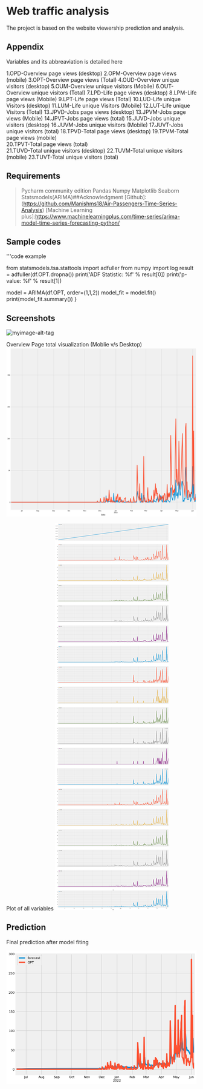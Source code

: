 
# Web traffic analysis
The project  is based on the website viewership
prediction and analysis.

## Appendix

Variables and its abbreaviation is detailed here

1.OPD-Overview page views (desktop)
2.OPM-Overview page views (mobile)
3.OPT-Overview page views (Total)
4.OUD-Overview unique visitors (desktop)
5.OUM-Overview unique visitors (Mobile)
6.OUT-Overview unique visitors (Total)
7.LPD-Life page views (desktop)
8.LPM-Life page views (Mobile)
9.LPT-Life page views (Total)
10.LUD-Life unique Visitors (desktop)
11.LUM-Life unique Visitors (Mobile)
12.LUT-Life unique Visitors (Total)
13.JPVD-Jobs page views (desktop)
13.JPVM-Jobs page views (Mobile)
14.JPVT-Jobs page views (total)
15.JUVD-Jobs unique visitors (desktop)
16.JUVM-Jobs unique visitors (Mobile)
17.JUVT-Jobs unique visitors (total)
18.TPVD-Total page views (desktop)
19.TPVM-Total page views (mobile)	
20.TPVT-Total page views (total)	
21.TUVD-Total unique visitors (desktop)
22.TUVM-Total unique visitors (mobile)
23.TUVT-Total unique visitors (total)






## Requirements 
>Pycharm community edition 
>Pandas
>Numpy 
>Matplotlib
>Seaborn
>Statsmodels(ARIMA)##Acknowledgment
[Github]:(https://github.com/Manishms18/Air-Passengers-Time-Series-Analysis)
[Machine Learning plus]:https://www.machinelearningplus.com/time-series/arima-model-time-series-forecasting-python/
## Sample codes


'''code example

from statsmodels.tsa.stattools import adfuller
from numpy import log
result = adfuller(df.OPT.dropna())
print('ADF Statistic: %f' % result[0])
print('p-value: %f' % result[1])



model = ARIMA(df.OPT, order=(1,1,2))
model_fit = model.fit()
print(model_fit.summary())
}
## Screenshots
![myimage-alt-tag](url-to-image)


Overview Page total visualization (Moblie v/s Desktop)
![Photo](https://github.com/madbuzz/Time_Series/blob/main/OPT%20%7BMD%7D.png)

Plot of all variables
![Photo](https://github.com/madbuzz/Time_Series/blob/main/1.png)


## Prediction

Final prediction after model fiting 

![Photo](https://github.com/madbuzz/Time_Series/blob/main/Final_prediction.png)